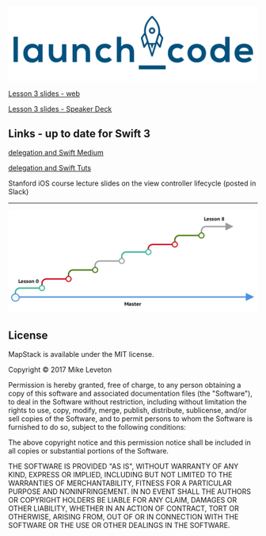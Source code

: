 <img src="https://raw.githubusercontent.com/Leveton/MapStack/master/images/launchCode.png" alt="TSNavigationStripView examples" />

[Lesson 3 slides - web](https://docs.google.com/presentation/d/1Hn21IDxvENoT8vfJp3QMYgRynt12Ln6NMhRdYWCOoag/pub?start=false&loop=false&delayms=3000)

[Lesson 3 slides - Speaker Deck](https://speakerdeck.com/leveton/mapswift-lesson-3)


## Links - up to date for Swift 3

[delegation and Swift Medium](https://medium.com/ios-os-x-development/pass-data-with-delegation-in-swift-86f6bc5d0894)

[delegation and Swift Tuts](https://code.tutsplus.com/tutorials/swift-from-scratch-delegation-and-properties--cms-23445)

Stanford iOS course lecture slides on the view controller lifecycle (posted in Slack)

<hr />

<img src="https://raw.githubusercontent.com/Leveton/MapStack/lesson0/images/BranchFlow.png" alt="TSNavigationStripView examples" />


## License

MapStack is available under the MIT license.

Copyright © 2017 Mike Leveton

Permission is hereby granted, free of charge, to any person obtaining a copy of this software and associated documentation files (the "Software"), to deal in the Software without restriction, including without limitation the rights to use, copy, modify, merge, publish, distribute, sublicense, and/or sell copies of the Software, and to permit persons to whom the Software is furnished to do so, subject to the following conditions:

The above copyright notice and this permission notice shall be included in all copies or substantial portions of the Software.

THE SOFTWARE IS PROVIDED "AS IS", WITHOUT WARRANTY OF ANY KIND, EXPRESS OR IMPLIED, INCLUDING BUT NOT LIMITED TO THE WARRANTIES OF MERCHANTABILITY, FITNESS FOR A PARTICULAR PURPOSE AND NONINFRINGEMENT. IN NO EVENT SHALL THE AUTHORS OR COPYRIGHT HOLDERS BE LIABLE FOR ANY CLAIM, DAMAGES OR OTHER LIABILITY, WHETHER IN AN ACTION OF CONTRACT, TORT OR OTHERWISE, ARISING FROM, OUT OF OR IN CONNECTION WITH THE SOFTWARE OR THE USE OR OTHER DEALINGS IN THE SOFTWARE.